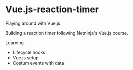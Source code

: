 # Vue.js-reaction-timer
Playing around with Vue.js

Building a reaction timer following Netninja's Vue.js course.

Learning
- Lifecycle hooks
- Vue.js setup
- Costum events with data
